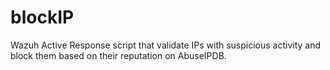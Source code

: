 # blockIP
Wazuh Active Response script that validate IPs with suspicious activity and block them based on their reputation on AbuseIPDB.

